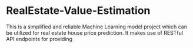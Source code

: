 # RealEstate-Value-Estimation
This is a simplified and reliable Machine Learning model project which can be utilized for real estate house price prediction. It makes use of RESTful API endpoints for providing 